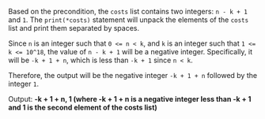 Based on the precondition, the `costs` list contains two integers: `n - k + 1` and `1`. The `print(*costs)` statement will unpack the elements of the `costs` list and print them separated by spaces.

Since `n` is an integer such that `0 <= n < k`, and `k` is an integer such that `1 <= k <= 10^18`, the value of `n - k + 1` will be a negative integer. Specifically, it will be `-k + 1 + n`, which is less than `-k + 1` since `n < k`.

Therefore, the output will be the negative integer `-k + 1 + n` followed by the integer `1`.

Output: **-k + 1 + n, 1 (where -k + 1 + n is a negative integer less than -k + 1 and 1 is the second element of the costs list)**